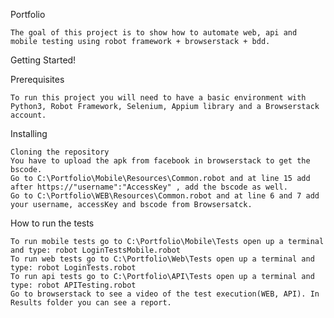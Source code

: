 Portfolio 
	
	The goal of this project is to show how to automate web, api and mobile testing using robot framework + browserstack + bdd.

Getting Started!
	
Prerequisites

	To run this project you will need to have a basic environment with Python3, Robot Framework, Selenium, Appium library and a Browserstack account.
	
Installing

	Cloning the repository
	You have to upload the apk from facebook in browserstack to get the bscode.
	Go to C:\Portfolio\Mobile\Resources\Common.robot and at line 15 add after https://"username":"AccessKey" , add the bscode as well.	
	Go to C:\Portfolio\WEB\Resources\Common.robot and at line 6 and 7 add your username, accessKey and bscode from Browsersatck.
	

How to run the tests

	To run mobile tests go to C:\Portfolio\Mobile\Tests open up a terminal and type: robot LoginTestsMobile.robot
	To run web tests go to C:\Portfolio\Web\Tests open up a terminal and type: robot LoginTests.robot
	To run api tests go to C:\Portfolio\API\Tests open up a terminal and type: robot APITesting.robot
	Go to browserstack to see a video of the test execution(WEB, API). In Results folder you can see a report.
	
